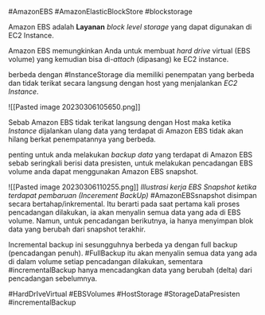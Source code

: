 #AmazonEBS #AmazonElasticBlockStore #blockstorage 

Amazon EBS adalah **Layanan** *block level storage* yang dapat digunakan di EC2 Instance.

Amazon EBS memungkinkan Anda untuk membuat _hard drive_ virtual (EBS volume) yang kemudian bisa di-_attach_ (dipasang) ke EC2 instance.

berbeda dengan #InstanceStorage dia memiliki penempatan yang berbeda dan tidak terikat secara langsung dengan host yang menjalankan *EC2 Instance*.

![[Pasted image 20230306105650.png]]

Sebab Amazon EBS tidak terikat langsung dengan Host maka ketika *Instance* dijalankan ulang data yang terdapat di Amazon EBS tidak akan hilang berkat penempatannya yang berbeda. 

penting untuk anda melakukan *backup data* yang terdapat di Amazon EBS sebab seringkali berisi data presisten, untuk melakukan pencadangan EBS volume anda dapat menggunakan Amazon EBS snapshot.

![[Pasted image 20230306110255.png]]
*Illustrasi kerja EBS Snapshot ketika terdapat pembaruan (Incerement BackUp)* 
#AmazonEBSsnapshot disimpan secara bertahap/inkremental. Itu berarti pada saat pertama kali proses pencadangan dilakukan, ia akan menyalin semua data yang ada di EBS volume. Namun, untuk pencadangan berikutnya, ia hanya menyimpan blok data yang berubah dari snapshot terakhir.

Incremental backup ini sesungguhnya berbeda ya dengan full backup (pencadangan penuh). 
#FullBackup itu akan menyalin semua data yang ada di dalam volume setiap pencadangan dilakukan, sementara #incrementalBackup hanya mencadangkan data yang berubah (delta) dari pencadangan sebelumnya.


#HardDrIveVirtual #EBSVolumes #HostStorage #StorageDataPresisten #incrementalBackup 